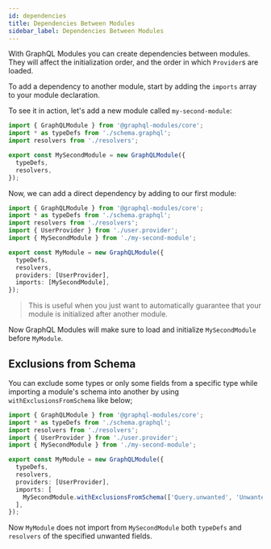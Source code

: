 ```yaml
---
id: dependencies
title: Dependencies Between Modules
sidebar_label: Dependencies Between Modules
---
```


With GraphQL Modules you can create dependencies between modules.
They will affect the initialization order, and the order in which `Provider`s are loaded.

To add a dependency to another module, start by adding the `imports` array to your module declaration.

To see it in action, let's add a new module called `my-second-module`:

```typescript
import { GraphQLModule } from '@graphql-modules/core';
import * as typeDefs from './schema.graphql';
import resolvers from './resolvers';

export const MySecondModule = new GraphQLModule({
  typeDefs,
  resolvers,
});
```

Now, we can add a direct dependency by adding to our first module:

```typescript
import { GraphQLModule } from '@graphql-modules/core';
import * as typeDefs from './schema.graphql';
import resolvers from './resolvers';
import { UserProvider } from './user.provider';
import { MySecondModule } from './my-second-module';

export const MyModule = new GraphQLModule({
  typeDefs,
  resolvers,
  providers: [UserProvider],
  imports: [MySecondModule],
});
```

> This is useful when you just want to automatically guarantee that your module is initialized after another module.

Now GraphQL Modules will make sure to load and initialize `MySecondModule` before `MyModule`.

## Exclusions from Schema

You can exclude some types or only some fields from a specific type while importing a module's schema into another by using `withExclusionsFromSchema` like below;

```typescript
import { GraphQLModule } from '@graphql-modules/core';
import * as typeDefs from './schema.graphql';
import resolvers from './resolvers';
import { UserProvider } from './user.provider';
import { MySecondModule } from './my-second-module';

export const MyModule = new GraphQLModule({
  typeDefs,
  resolvers,
  providers: [UserProvider],
  imports: [
    MySecondModule.withExclusionsFromSchema(['Query.unwanted', 'Unwanted.*']),
  ],
});
```

Now `MyModule` does not import from `MySecondModule` both `typeDefs` and `resolvers` of the specified unwanted fields.
